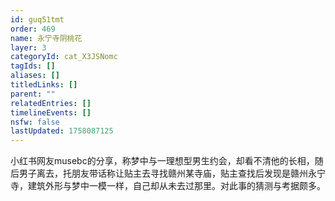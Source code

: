 ```yaml
---
id: guq51tmt
order: 469
name: 永宁寺阴桃花
layer: 3
categoryId: cat_X3JSNomc
tagIds: []
aliases: []
titledLinks: []
parent: ""
relatedEntries: []
timelineEvents: []
nsfw: false
lastUpdated: 1758087125
---
```


小红书网友musebc的分享，称梦中与一理想型男生约会，却看不清他的长相，随后男子离去，托朋友带话称让贴主去寻找赣州某寺庙，贴主查找后发现是赣州永宁寺，建筑外形与梦中一模一样，自己却从未去过那里。对此事的猜测与考据颇多。